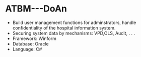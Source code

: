 # ATBM---DoAn
- Build user management functions for adminstrators, handle confidentiality of the hospital information system. 
- Securing system data by mechanisms: VPD,OLS, Audit, . . . 
- Framework: Winform 
- Database: Oracle 
- Language: C# 
 
 
